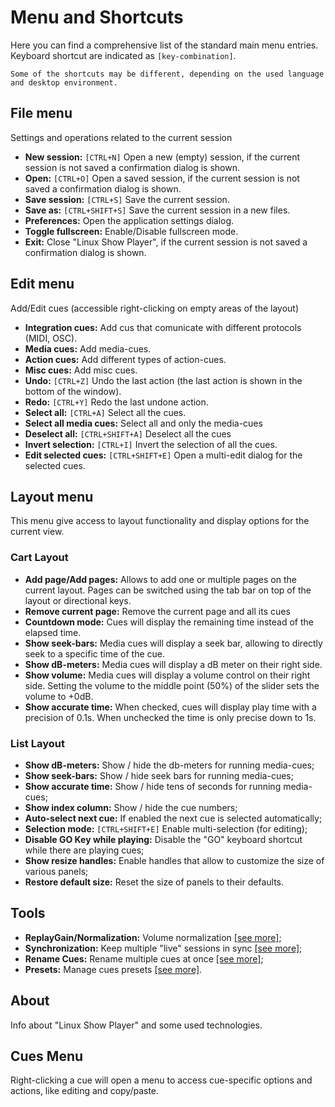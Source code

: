# Menu and Shortcuts

Here you can find a comprehensive list of the standard main menu entries.\
Keyboard shortcut are indicated as ``[key-combination]``.

```{note}
Some of the shortcuts may be different, depending on the used language and desktop environment.
```

## File menu

Settings and operations related to the current session

* **New session:** ``[CTRL+N]`` Open a new (empty) session, if the current session is not saved a confirmation dialog is shown.
* **Open:** ``[CTRL+O]`` Open a saved session, if the current session is not saved a confirmation dialog is shown.
* **Save session:** ``[CTRL+S]`` Save the current session.
* **Save as:** ``[CTRL+SHIFT+S]`` Save the current session in a new files.
* **Preferences:** Open the application settings dialog.
* **Toggle fullscreen:** Enable/Disable fullscreen mode.
* **Exit:** Close "Linux Show Player", if the current session is not saved a confirmation dialog is shown.

## Edit menu

Add/Edit cues (accessible right-clicking on empty areas of the layout)

* **Integration cues:** Add cus that comunicate with different protocols (MIDI, OSC).
* **Media cues:** Add media-cues.
* **Action cues:** Add different types of action-cues.
* **Misc cues:** Add misc cues.
* **Undo:** ``[CTRL+Z]`` Undo the last action (the last action is shown in the bottom of the window).
* **Redo:** ``[CTRL+Y]`` Redo the last undone action.
* **Select all:** ``[CTRL+A]`` Select all the cues.
* **Select all media cues:** Select all and only the media-cues
* **Deselect all:** ``[CTRL+SHIFT+A]`` Deselect all the cues
* **Invert selection:** ``[CTRL+I]`` Invert the selection of all the cues.
* **Edit selected cues:** ``[CTRL+SHIFT+E]`` Open a multi-edit dialog for the selected cues.

## Layout menu

This menu give access to layout functionality and display options for the current view.

### Cart Layout

* **Add page/Add pages:** Allows to add one or multiple pages on the current layout. Pages can be switched using the tab bar on top of the layout or directional keys.
* **Remove current page:** Remove the current page and all its cues
* **Countdown mode:** Cues will display the remaining time instead of the elapsed time.
* **Show seek-bars:** Media cues will display a seek bar, allowing to directly seek to a specific time of the cue.
* **Show dB-meters:** Media cues will display a dB meter on their right side.
* **Show volume:** Media cues will display a volume control on their right side. Setting the volume to the middle point (50%) of the slider sets the volume to +0dB.
* **Show accurate time:** When checked, cues will display play time with a precision of 0.1s. When unchecked the time is only precise down to 1s.

### List Layout

* **Show dB-meters:** Show / hide the db-meters for running media-cues;
* **Show seek-bars:** Show / hide seek bars for running media-cues;
* **Show accurate time:** Show / hide tens of seconds for running media-cues;
* **Show index column:** Show / hide the cue numbers;
* **Auto-select next cue:** If enabled the next cue is selected automatically;
* **Selection mode:** ``[CTRL+SHIFT+E]`` Enable multi-selection (for editing);
* **Disable GO Key while playing:** Disable the "GO" keyboard shortcut while there are playing cues;
* **Show resize handles:** Enable handles that allow to customize the size of various panels;
* **Restore default size:** Reset the size of panels to their defaults.

## Tools

* **ReplayGain/Normalization:** Volume normalization [[see more]](plugins/replaygain.md);
* **Synchronization:** Keep multiple "live" sessions in sync [[see more]](plugins/synchronization.md);
* **Rename Cues:** Rename multiple cues at once [[see more]](plugins/cue_rename.md);
* **Presets:** Manage cues presets [[see more]](plugins/presets.md).

## About

Info about "Linux Show Player" and some used technologies.

## Cues Menu

Right-clicking a cue will open a menu to access cue-specific options and actions,
like editing and copy/paste.
